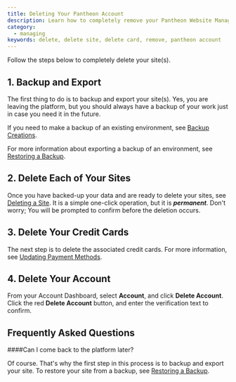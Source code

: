 ```yaml
---
title: Deleting Your Pantheon Account
description: Learn how to completely remove your Pantheon Website Management Platform account.
category:
  - managing
keywords: delete, delete site, delete card, remove, pantheon account
---
```

Follow the steps below to completely delete your site(s).

## 1. Backup and Export

The first thing to do is to backup and export your site(s). Yes, you are leaving the platform, but you should always have a backup of your work just in case you need it in the future.

If you need to make a backup of an existing environment, see [Backup Creations](/docs/articles/sites/backups/backup-creation).

For more information about exporting a backup of an environment, see [Restoring a Backup](/docs/articles/sites/backups/restoring-an-environment-from-a-backup).

## 2. Delete Each of Your Sites

Once you have backed-up your data and are ready to delete your sites, see [Deleting a Site](/docs/articles/sites/deleting-a-site). It is a simple one-click operation, but it is **_permanent_**. Don't worry; You will be prompted to confirm before the deletion occurs.

## 3. Delete Your Credit Cards

The next step is to delete the associated credit cards. For more information, see [Updating Payment Methods](/docs/articles/sites/updating-payment-methods).

## 4. Delete Your Account

From your Account Dashboard, select **Account**, and click **Delete Account**. Click the red **Delete Account** button, and enter the verification text to confirm.

## Frequently Asked Questions

####Can I come back to the platform later?

Of course. That's why the first step in this process is to backup and export your site. To restore your site from a backup, see [Restoring a Backup](/docs/articles/sites/backups/restoring-an-environment-from-a-backup).

